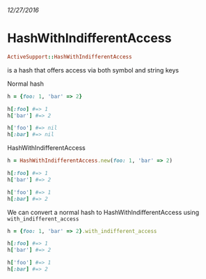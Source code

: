 _12/27/2016_

# HashWithIndifferentAccess

```Ruby
ActiveSupport::HashWithIndifferentAccess
```

is a hash that offers access via both symbol and string keys

Normal hash
```ruby
h = {foo: 1, 'bar' => 2}

h[:foo] #=> 1
h['bar'] #=> 2

h['foo'] #=> nil
h[:bar] #=> nil
```

HashWithIndifferentAccess

```ruby
h = HashWithIndifferentAccess.new(foo: 1, 'bar' => 2)

h[:foo] #=> 1
h['bar'] #=> 2

h['foo'] #=> 1
h[:bar] #=> 2
```

We can convert a normal hash to HashWithIndifferentAccess using `with_indifferent_access`
```ruby
h = {foo: 1, 'bar' => 2}.with_indifferent_access

h[:foo] #=> 1
h['bar'] #=> 2

h['foo'] #=> 1
h[:bar] #=> 2
```
